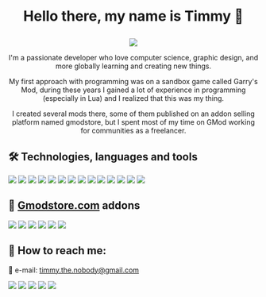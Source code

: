 # <p align="center">Hello there, my name is Timmy 👋

<p align="center">
    <img src="https://github-readme-stats.vercel.app/api?username=Timmy-the-nobody&count_private=true&show_icons=true&theme=github_dark">
</p>

<p align="center">I'm a passionate developer who love computer science, graphic design, and more globally learning and creating new things.

<p align="center">My first approach with programming was on a sandbox game called Garry's Mod, during these years I gained a lot of experience in programming (especially in Lua) and I realized that this was my thing.

<p align="center">I created several mods there, some of them published on an addon selling platform named gmodstore, but I spent most of my time on GMod working for communities as a freelancer.
  
## 🛠️ Technologies, languages and tools
![](https://img.shields.io/badge/‎-Windows-95a5a6?logo=Windows)
![](https://img.shields.io/badge/‎-Android-95a5a6?logo=Android)
![](https://img.shields.io/badge/‎-Unreal_Engine-95a5a6?logo=UnrealEngine)
![](https://img.shields.io/badge/‎-Lua-95a5a6?logo=Lua)
![](https://img.shields.io/badge/‎-JavaScript-95a5a6?logo=JavaScript)
![](https://img.shields.io/badge/‎-HTML5-95a5a6?logo=HTML5)
![](https://img.shields.io/badge/‎-CSS-95a5a6?logo=CSS3)
![](https://img.shields.io/badge/‎-MySQL-95a5a6?logo=MySQL)
![](https://img.shields.io/badge/‎-SQLite-95a5a6?logo=SQLite)
![](https://img.shields.io/badge/‎-PostgreSQL-95a5a6?logo=PostgreSQL)
![](https://img.shields.io/badge/‎-GitKraken-95a5a6?logo=GitKraken)
![](https://img.shields.io/badge/‎-Visual_Studio_Code-95a5a6?logo=VisualStudioCode)
![](https://img.shields.io/badge/‎-GIMP-95a5a6?logo=GIMP)
![](https://img.shields.io/badge/‎-Ableton_Live-95a5a6?logo=AbletonLive)

## 🛒 [Gmodstore.com](https://www.gmodstore.com/users/timmythenobody/addons) addons
[![](https://img.shields.io/badge/🍇-Winemaking_System-95a5a6)](https://www.gmodstore.com/market/view/winemaking-system)
[![](https://img.shields.io/badge/🚧-VMS_System-95a5a6-)](https://www.gmodstore.com/market/view/7421)
[![](https://img.shields.io/badge/📠-OnePrint-95a5a6)](https://www.gmodstore.com/market/view/7320)
[![](https://img.shields.io/badge/⌚-GSmartWatch-95a5a6)](https://www.gmodstore.com/market/view/gsmartwatch-unique-and-customizable-watches-for-your-server)
[![](https://img.shields.io/badge/💸-Cash_Logistics_System-95a5a6)](https://www.gmodstore.com/market/view/ultimate-brinks-system-ubs)
[![](https://img.shields.io/badge/🐝-Beekeeping_System-95a5a6)](https://www.gmodstore.com/market/view/beekeeping-system)

## 🔎 How to reach me:
📧 e-mail: timmy.the.nobody@gmail.com

[![](https://img.shields.io/badge/‎-GitLab-95a5a6?logo=GitLab)](https://gitlab.com/timmy.the.nobody)
[![](https://img.shields.io/badge/‎-Steam-95a5a6?logo=Steam)](https://steamcommunity.com/id/timmythenobody)
[![](https://img.shields.io/badge/‎-Discord-95a5a6?logo=Discord)](https://discordapp.com/users/317885698747400194)
[![](https://img.shields.io/badge/‎-YouTube-95a5a6?logo=YouTube)](https://www.youtube.com/channel/UCxGjRU8uZkj7oK8Tv22aC7A/featured)
[![](https://img.shields.io/badge/‎-Twitch-95a5a6?logo=Twitch)](https://www.twitch.tv/timmythenobody)
